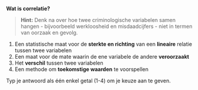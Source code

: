 **Wat is correlatie?**

> **Hint:** Denk na over hoe twee criminologische variabelen samen hangen - bijvoorbeeld werkloosheid en misdaadcijfers - niet in termen van oorzaak en gevolg.

1. Een statistische maat voor de **sterkte en richting** van een **lineaire** relatie tussen twee variabelen
2. Een maat voor de mate waarin de ene variabele de andere **veroorzaakt**
3. Het **verschil** tussen twee variabelen
4. Een methode om **toekomstige waarden** te voorspellen

Typ je antwoord als één enkel getal (1-4) om je keuze aan te geven.